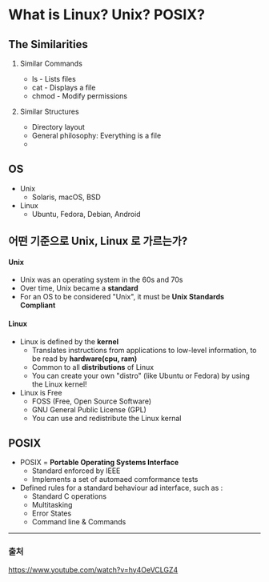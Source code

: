 # What is Linux? Unix? POSIX?



## The Similarities

1. Similar Commands
   * ls - Lists files
   * cat - Displays a file
   * chmod - Modify permissions

2. Similar Structures
   * Directory layout
   * General philosophy: Everything is a file
   *  

## OS

* Unix
  * Solaris, macOS, BSD
* Linux
  * Ubuntu, Fedora, Debian, Android



## 어떤 기준으로 Unix, Linux 로 가르는가?

#### Unix

* Unix was an operating system in the 60s and 70s
* Over time, Unix became a **standard**
* For an OS to be considered "Unix", it must be **Unix Standards Compliant**

#### Linux

* Linux is defined by the **kernel**
  * Translates instructions from applications to low-level information, to be read by **hardware(cpu, ram)**
  * Common to all **distributions** of Linux
  * You can create your own "distro" (like Ubuntu or Fedora) by using the Linux kernel! 
* Linux is Free
  * FOSS (Free, Open Source Software)
  * GNU General Public License (GPL)
  * You can use and redistribute the Linux kernal



## POSIX

* POSIX = **Portable Operating Systems Interface**
  * Standard enforced by IEEE
  * Implements a set of automaed comformance tests
* Defined rules for a standard behaviour ad interface, such as : 
  * Standard C operations
  * Multitasking
  * Error States
  * Command line & Commands







----

### 출처

https://www.youtube.com/watch?v=hy4OeVCLGZ4











